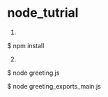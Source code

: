 node_tutrial
============
1.
$ npm install

2.

$ node greeting.js

$ node greeting_exports_main.js


